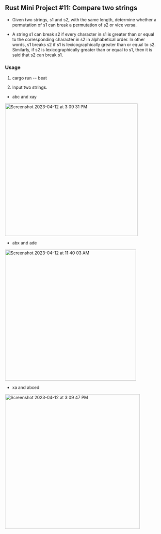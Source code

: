 ## Rust Mini Project #11: Compare two strings

- Given two strings, s1 and s2, with the same length, determine whether a permutation of s1 can break a permutation of s2 or vice versa.

- A string s1 can break s2 if every character in s1 is greater than or equal to the corresponding character in s2 in alphabetical order. In other words, s1 breaks s2 if s1 is lexicographically greater than or equal to s2. Similarly, if s2 is lexicographically greater than or equal to s1, then it is said that s2 can break s1.


### Usage

1. cargo run -- beat

2. Input two strings.

- abc and xay
<img width="437" alt="Screenshot 2023-04-12 at 3 09 31 PM" src="https://user-images.githubusercontent.com/90014065/231560480-5530699d-454a-43fe-a60e-a120ebcdc151.png">

- abx and ade
<img width="432" alt="Screenshot 2023-04-12 at 11 40 03 AM" src="https://user-images.githubusercontent.com/90014065/231559092-4ac2d28d-9829-4b29-8fc9-effc7bb60caa.png">

- xa and abced
<img width="444" alt="Screenshot 2023-04-12 at 3 09 47 PM" src="https://user-images.githubusercontent.com/90014065/231560500-a096a107-c75b-452f-adaa-d7fe30b0de8f.png">
